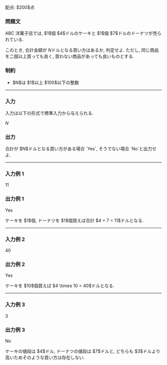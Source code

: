 
<div>

<span>

<span>

<p>
﻿配点: $200$点
</p>

<div>

<section>

### **問題文**

<p>
ABC 洋菓子店では, $1$個 $4$ドルのケーキと $1$個 $7$ドルのドーナツが売られている.

このとき, 合計金額が $N$ドルとなる買い方はあるか, 判定せよ. ただし, 同じ商品を二個以上買っても良く, 買わない商品があっても良いものとする.  
</p>

</section>

</div>

<div>

<section>

### **制約**

<ul>

<li>
$N$は $1$以上 $100$以下の整数
</li>

</ul>

</section>

</div>

---

<div>

<div>

<section>

### **入力**

<p>
入力は以下の形式で標準入力から与えられる.  
</p>

<div>

$N$
</div>

</section>

</div>

<div>

<section>

### **出力**

<p>
合計が $N$ドルとなる買い方がある場合 `Yes`, そうでない場合 `No`と出力せよ.  
</p>

</section>

</div>

</div>

---

<div>

<section>

### **入力例 1**

<div>

11

</div>

</section>

</div>

<div>

<section>

### **出力例 1**

<div>

Yes

</div>

<p>
ケーキを $1$個, ドーナツを $1$個買えば合計 $4 + 7 = 11$ドルとなる.  
</p>

</section>

</div>

---

<div>

<section>

### **入力例 2**

<div>

40

</div>

</section>

</div>

<div>

<section>

### **出力例 2**

<div>

Yes

</div>

<p>
ケーキを $10$個買えば $4 \times 10 = 40$ドルとなる.  
</p>

</section>

</div>

---

<div>

<section>

### **入力例 3**

<div>

3

</div>

</section>

</div>

<div>

<section>

### **出力例 3**

<div>

No

</div>

<p>
ケーキの値段は $4$ドル, ドーナツの値段は $7$ドルと, どちらも $3$ドルより高いためそのような買い方は存在しない.  
</p>

</section>

</div>

</span>

</span>

</div>
